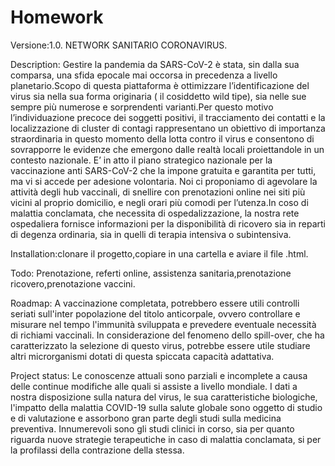 # Homework
Versione:1.0.
NETWORK SANITARIO CORONAVIRUS.

Description: Gestire la  pandemia da SARS-CoV-2 è stata, sin dalla sua comparsa, una sfida epocale mai occorsa in precedenza a livello planetario.Scopo di questa piattaforma è ottimizzare l’identificazione del virus sia nella sua forma originaria ( il cosiddetto wild tipe), sia nelle sue sempre più numerose e sorprendenti varianti.Per questo motivo l’individuazione precoce dei soggetti positivi, il tracciamento dei contatti e la localizzazione di cluster di  contagi rappresentano un obiettivo di importanza straordinaria in questo momento della lotta contro il virus e consentono di sovrapporre le evidenze che emergono dalle realtà locali  proiettandole in un contesto nazionale. E’ in atto il piano strategico nazionale per la vaccinazione anti SARS-CoV-2 che la impone gratuita e garantita per tutti, ma vi si accede per adesione volontaria. Noi ci proponiamo di agevolare la attività degli hub vaccinali, di snellire con prenotazioni online nei siti più vicini al proprio domicilio, e negli orari più comodi per l’utenza.In coso di malattia conclamata, che necessita di ospedalizzazione, la nostra rete ospedaliera fornisce informazioni per la disponibilità di ricovero sia in reparti di degenza ordinaria, sia in quelli di terapia intensiva o subintensiva.

Installation:clonare il progetto,copiare in una cartella e aviare il file .html.

Todo: Prenotazione, referti online, assistenza sanitaria,prenotazione ricovero,prenotazione vaccini.

Roadmap: A vaccinazione completata, potrebbero essere utili controlli seriati sull'inter popolazione del titolo anticorpale, ovvero controllare e misurare nel tempo l'immunità sviluppata e prevedere eventuale necessità di richiami vaccinali.
In considerazione del fenomeno dello spill-over, che ha caratterizzato la selezione di questo virus, potrebbe essere utile studiare altri microrganismi dotati di questa spiccata capacità adattativa.

Project status: Le conoscenze attuali sono parziali e incomplete a causa delle continue modifiche alle quali si assiste a livello mondiale. I dati a nostra disposizione sulla natura del virus, le sua caratteristiche biologiche, l'impatto della malattia COVID-19 sulla salute globale sono oggetto di studio e di valutazione e assorbono gran parte degli studi sulla medicina preventiva.
Innumerevoli sono gli studi clinici in corso, sia per quanto riguarda nuove strategie terapeutiche in caso di malattia conclamata, si per la profilassi della contrazione della stessa.
